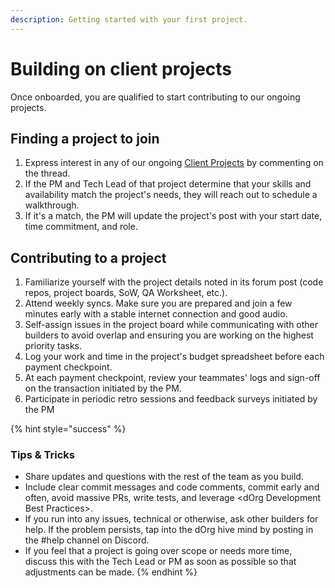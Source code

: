 ```yaml
---
description: Getting started with your first project.
---
```


# Building on client projects

Once onboarded, you are qualified to start contributing to our ongoing projects.

## Finding a project to join

1. Express interest in any of our ongoing [Client Projects](https://forum.dorg.tech/c/clientproject/8) by commenting on the thread.
2. If the PM and Tech Lead of that project determine that your skills and availability match the project's needs, they will reach out to schedule a walkthrough.
3. If it's a match, the PM will update the project's post with your start date, time commitment, and role.

## Contributing to a project

1. Familiarize yourself with the project details noted in its forum post \(code repos, project boards, SoW, QA Worksheet, etc.\).
2. Attend weekly syncs. Make sure you are prepared and join a few minutes early with a stable internet connection and good audio.
3. Self-assign issues in the project board while communicating with other builders to avoid overlap and ensuring you are working on the highest priority tasks.
4. Log your work and time in the project's budget spreadsheet before each payment checkpoint.
5. At each payment checkpoint, review your teammates' logs and sign-off on the transaction initiated by the PM.
6. Participate in periodic retro sessions and feedback surveys initiated by the PM

{% hint style="success" %}
### **Tips & Tricks**

* Share updates and questions with the rest of the team as you build.
* Include clear commit messages and code comments, commit early and often, avoid massive PRs, write tests, and leverage &lt;dOrg Development Best Practices&gt;.
* If you run into any issues, technical or otherwise, ask other builders for help. If the problem persists, tap into the dOrg hive mind by posting in the \#help channel on Discord.
* If you feel that a project is going over scope or needs more time, discuss this with the Tech Lead or PM as soon as possible so that adjustments can be made.
{% endhint %}





